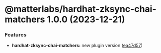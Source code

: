 # @matterlabs/hardhat-zksync-chai-matchers 1.0.0 (2023-12-21)


### Features

* **hardhat-zksync-chai-matchers:** new plugin version ([ea47d57](https://github.com/kiriyaga/test-worklows/commit/ea47d575ddf0bf051d6a1ab60b0dffa7a325f3bb))
